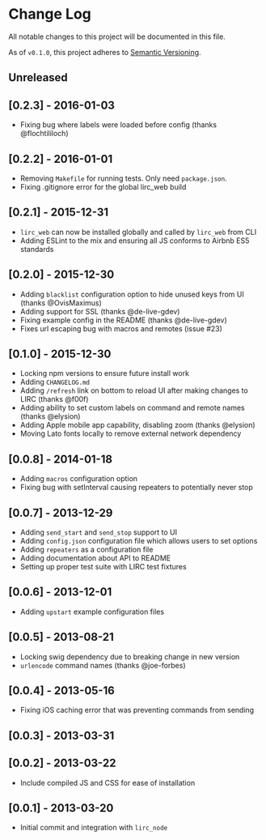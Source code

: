 # Change Log

All notable changes to this project will be documented in this file.

As of `v0.1.0`, this project adheres to [Semantic Versioning](http://semver.org/).

## Unreleased

## [0.2.3] - 2016-01-03

* Fixing bug where labels were loaded before config (thanks @flochtililoch)

## [0.2.2] - 2016-01-01

* Removing `Makefile` for running tests. Only need `package.json`.
* Fixing .gitignore error for the global lirc_web build

## [0.2.1] - 2015-12-31

* `lirc_web` can now be installed globally and called by `lirc_web` from CLI
* Adding ESLint to the mix and ensuring all JS conforms to Airbnb ES5 standards

## [0.2.0] - 2015-12-30

* Adding `blacklist` configuration option to hide unused keys from UI (thanks @OvisMaximus)
* Adding support for SSL (thanks @de-live-gdev)
* Fixing example config in the README (thanks @de-live-gdev)
* Fixes url escaping bug with macros and remotes (issue #23)

## [0.1.0] - 2015-12-30

* Locking npm versions to ensure future install work
* Adding `CHANGELOG.md`
* Adding `/refresh` link on bottom to reload UI after making changes to LIRC (thanks @f00f)
* Adding ability to set custom labels on command and remote names (thanks @elysion)
* Adding Apple mobile app capability, disabling zoom (thanks @elysion)
* Moving Lato fonts locally to remove external network dependency

## [0.0.8] - 2014-01-18

* Adding `macros` configuration option
* Fixing bug with setInterval causing repeaters to potentially never stop

## [0.0.7] - 2013-12-29

* Adding `send_start` and `send_stop` support to UI
* Adding `config.json` configuration file which allows users to set options
* Adding `repeaters` as a configuration file
* Adding documentation about API to README
* Setting up proper test suite with LIRC test fixtures

## [0.0.6] - 2013-12-01

* Adding `upstart` example configuration files

## [0.0.5] - 2013-08-21

* Locking swig dependency due to breaking change in new version
* `urlencode` command names (thanks @joe-forbes)

## [0.0.4] - 2013-05-16

* Fixing iOS caching error that was preventing commands from sending

## [0.0.3] - 2013-03-31

## [0.0.2] - 2013-03-22

* Include compiled JS and CSS for ease of installation

## [0.0.1] - 2013-03-20

* Initial commit and integration with `lirc_node`
